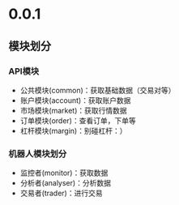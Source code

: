 # 0.0.1

## 模块划分

### API模块
- 公共模块(common)：获取基础数据（交易对等）
- 账户模块(account)：获取账户数据
- 市场模块(market)：获取行情数据
- 订单模块(order)：查看订单，下单等
- 杠杆模块(margin)：别碰杠杆：）

### 机器人模块划分
- 监控者(monitor)：获取数据
- 分析者(analyser)：分析数据
- 交易者(trader)：进行交易


